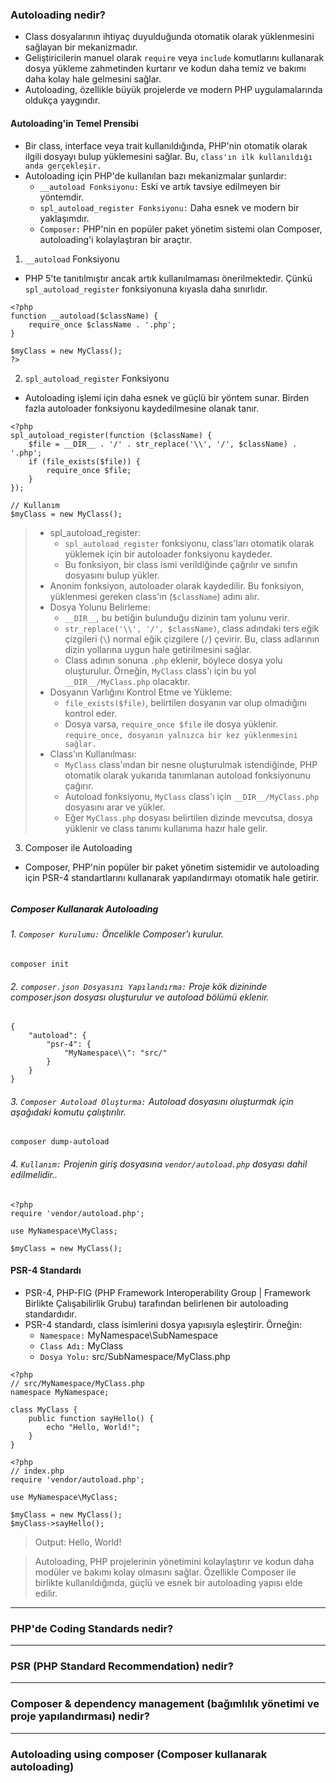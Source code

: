 ### Autoloading nedir?
+ Class dosyalarının ihtiyaç duyulduğunda otomatik olarak yüklenmesini sağlayan bir mekanizmadır.
+ Geliştiricilerin manuel olarak `require` veya `include` komutlarını kullanarak dosya yükleme zahmetinden kurtarır ve kodun daha temiz ve bakımı daha kolay hale gelmesini sağlar.
+ Autoloading, özellikle büyük projelerde ve modern PHP uygulamalarında oldukça yaygındır.

#### Autoloading'in Temel Prensibi
+ Bir class, interface veya trait kullanıldığında, PHP'nin otomatik olarak ilgili dosyayı bulup yüklemesini sağlar. Bu, `class'ın ilk kullanıldığı anda gerçekleşir.`
+ Autoloading için PHP'de kullanılan bazı mekanizmalar şunlardır:
  - `__autoload Fonksiyonu:` Eski ve artık tavsiye edilmeyen bir yöntemdir.
  - `spl_autoload_register Fonksiyonu:` Daha esnek ve modern bir yaklaşımdır.
  - `Composer:` PHP'nin en popüler paket yönetim sistemi olan Composer, autoloading'i kolaylaştıran bir araçtır.

1. `__autoload` Fonksiyonu
+ PHP 5'te tanıtılmıştır ancak artık kullanılmaması önerilmektedir. Çünkü `spl_autoload_register` fonksiyonuna kıyasla daha sınırlıdır.
~~~~~~~
<?php
function __autoload($className) {
    require_once $className . '.php';
}

$myClass = new MyClass();
?>
~~~~~~~

2. `spl_autoload_register` Fonksiyonu
+ Autoloading işlemi için daha esnek ve güçlü bir yöntem sunar. Birden fazla autoloader fonksiyonu kaydedilmesine olanak tanır.
~~~~~~~
<?php
spl_autoload_register(function ($className) {
    $file = __DIR__ . '/' . str_replace('\\', '/', $className) . '.php';
    if (file_exists($file)) {
        require_once $file;
    }
});

// Kullanım
$myClass = new MyClass();
~~~~~~~
> + spl_autoload_register:
>   - `spl_autoload_register` fonksiyonu, class'ları otomatik olarak yüklemek için bir autoloader fonksiyonu kaydeder.
>   - Bu fonksiyon, bir class ismi verildiğinde çağrılır ve sınıfın dosyasını bulup yükler.
> + Anonim fonksiyon, autoloader olarak kaydedilir. Bu fonksiyon, yüklenmesi gereken class'ın (`$className`) adını alır.
> + Dosya Yolunu Belirleme:
>   - `__DIR__`, bu betiğin bulunduğu dizinin tam yolunu verir.
>   - `str_replace('\\', '/', $className)`, class adındaki ters eğik çizgileri (`\`) normal eğik çizgilere (`/`) çevirir. Bu, class adlarının dizin yollarına uygun hale getirilmesini sağlar.
>   - Class adının sonuna `.php` eklenir, böylece dosya yolu oluşturulur. Örneğin, `MyClass` class'ı için bu yol `__DIR__/MyClass.php` olacaktır.
> + Dosyanın Varlığını Kontrol Etme ve Yükleme:
>   - `file_exists($file)`, belirtilen dosyanın var olup olmadığını kontrol eder.
>   - Dosya varsa, `require_once $file` ile dosya yüklenir. `require_once, dosyanın yalnızca bir kez yüklenmesini sağlar.`
> + Class'ın Kullanılması:
>   - `MyClass` class'ından bir nesne oluşturulmak istendiğinde, PHP otomatik olarak yukarıda tanımlanan autoload fonksiyonunu çağırır.
>   - Autoload fonksiyonu, `MyClass` class'ı için `__DIR__/MyClass.php` dosyasını arar ve yükler.
>   - Eğer `MyClass.php` dosyası belirtilen dizinde mevcutsa, dosya yüklenir ve class tanımı kullanıma hazır hale gelir.

3. Composer ile Autoloading
+ Composer, PHP'nin popüler bir paket yönetim sistemidir ve autoloading için PSR-4 standartlarını kullanarak yapılandırmayı otomatik hale getirir.
~~~~~~~
~~~~~~~

##### Composer Kullanarak Autoloading

###### 1. `Composer Kurulumu:` Öncelikle Composer'ı kurulur.
~~~~~~~https://www.youtube.com/
composer init
~~~~~~~

###### 2. `composer.json Dosyasını Yapılandırma:` Proje kök dizininde composer.json dosyası oluşturulur ve autoload bölümü eklenir.
~~~~~~~
{
    "autoload": {
        "psr-4": {
            "MyNamespace\\": "src/"
        }
    }
}
~~~~~~~

###### 3. `Composer Autoload Oluşturma:` Autoload dosyasını oluşturmak için aşağıdaki komutu çalıştırılır.
~~~~~~~
composer dump-autoload
~~~~~~~

###### 4. `Kullanım:` Projenin giriş dosyasına `vendor/autoload.php` dosyası dahil edilmelidir..
~~~~~~~
<?php
require 'vendor/autoload.php';

use MyNamespace\MyClass;

$myClass = new MyClass();
~~~~~~~
#### PSR-4 Standardı
+ PSR-4, PHP-FIG (PHP Framework Interoperability Group | Framework Birlikte Çalışabilirlik Grubu) tarafından belirlenen bir autoloading standardıdır.
+ PSR-4 standardı, class isimlerini dosya yapısıyla eşleştirir. Örneğin:
  - `Namespace:` MyNamespace\SubNamespace
  - `Class Adı:` MyClass
  - `Dosya Yolu:` src/SubNamespace/MyClass.php
~~~~~~~
<?php
// src/MyNamespace/MyClass.php
namespace MyNamespace;

class MyClass {
    public function sayHello() {
        echo "Hello, World!";
    }
}
~~~~~~~

~~~~~~~
<?php
// index.php
require 'vendor/autoload.php';

use MyNamespace\MyClass;

$myClass = new MyClass();
$myClass->sayHello();
~~~~~~~
> Output: Hello, World!

> Autoloading, PHP projelerinin yönetimini kolaylaştırır ve kodun daha modüler ve bakımı kolay olmasını sağlar. Özellikle Composer ile birlikte kullanıldığında, güçlü ve esnek bir autoloading yapısı elde edilir.

***
### PHP'de Coding Standards nedir?

***
### PSR (PHP Standard Recommendation) nedir?

***
### Composer & dependency management (bağımlılık yönetimi ve proje yapılandırması) nedir?

***
### Autoloading using composer (Composer kullanarak autoloading) 
